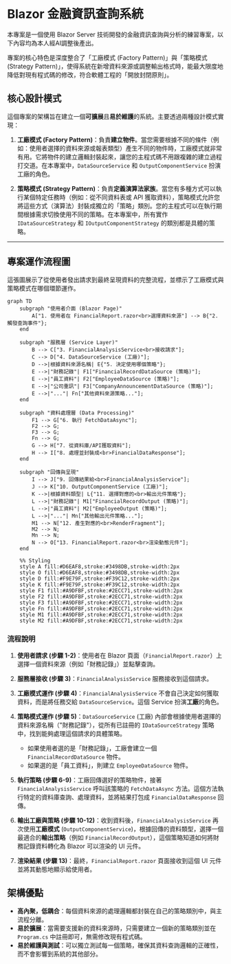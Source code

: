 # Blazor 金融資訊查詢系統

本專案是一個使用 Blazor Server 技術開發的金融資訊查詢與分析的練習專案，以下內容均為本人經AI調整後產出。

專案的核心特色是深度整合了「工廠模式 (Factory Pattern)」與「策略模式 (Strategy Pattern)」，使得系統在新增資料來源或調整輸出格式時，能最大限度地降低對現有程式碼的修改，符合軟體工程的「開放封閉原則」。

## 核心設計模式

這個專案的架構旨在建立一個**可擴展**且**易於維護**的系統。主要透過兩種設計模式實現：

1.  **工廠模式 (Factory Pattern)**：負責**建立物件**。當您需要根據不同的條件（例如：使用者選擇的資料來源或報表類型）產生不同的物件時，工廠模式就非常有用。它將物件的建立邏輯封裝起來，讓您的主程式碼不用跟複雜的建立過程打交道。在本專案中，`DataSourceService` 和 `OutputComponentService` 扮演工廠的角色。

2.  **策略模式 (Strategy Pattern)**：負責**定義演算法家族**。當您有多種方式可以執行某個特定任務時（例如：從不同資料表或 API 獲取資料），策略模式允許您將這些方式（演算法）封裝成獨立的「策略」類別。您的主程式可以在執行期間根據需求切換使用不同的策略。在本專案中，所有實作 `IDataSourceStrategy` 和 `IOutputComponentStrategy` 的類別都是具體的策略。

---

## 專案運作流程圖

這張圖展示了從使用者發出請求到最終呈現資料的完整流程，並標示了工廠模式與策略模式在哪個環節運作。

```mermaid
graph TD
    subgraph "使用者介面 (Blazor Page)"
        A["1. 使用者在 FinancialReport.razor<br>選擇資料來源"] --> B{"2. 觸發查詢事件"};
    end

    subgraph "服務層 (Service Layer)"
        B --> C["3. FinancialAnalysisService<br>接收請求"];
        C --> D["4. DataSourceService (工廠)"];
        D -->|根據資料來源名稱| E{"5. 決定使用哪個策略"};
        E -->|"財務記錄"| F1["FinancialRecordDataSource (策略)"];
        E -->|"員工資料"| F2["EmployeeDataSource (策略)"];
        E -->|"公司重訊"| F3["CompanyAnnouncementDataSource (策略)"];
        E -->|"..."| Fn["其他資料來源策略..."];
    end

    subgraph "資料處理層 (Data Processing)"
        F1 --> G["6. 執行 FetchDataAsync"];
        F2 --> G;
        F3 --> G;
        Fn --> G;
        G --> H["7. 從資料庫/API獲取資料"];
        H --> I["8. 處理並封裝成<br>FinancialDataResponse"];
    end

    subgraph "回傳與呈現"
        I --> J["9. 回傳結果給<br>FinancialAnalysisService"];
        J --> K["10. OutputComponentService (工廠)"];
        K -->|根據資料類型| L{"11. 選擇對應的<br>輸出元件策略"};
        L -->|"財務記錄"| M1["FinancialRecordOutput (策略)"];
        L -->|"員工資料"| M2["EmployeeOutput (策略)"];
        L -->|"..."| Mn["其他輸出元件策略..."];
        M1 --> N["12. 產生對應的<br>RenderFragment"];
        M2 --> N;
        Mn --> N;
        N --> O["13. FinancialReport.razor<br>渲染動態元件"];
    end

    %% Styling
    style A fill:#D6EAF8,stroke:#3498DB,stroke-width:2px
    style O fill:#D6EAF8,stroke:#3498DB,stroke-width:2px
    style D fill:#F9E79F,stroke:#F39C12,stroke-width:2px
    style K fill:#F9E79F,stroke:#F39C12,stroke-width:2px
    style F1 fill:#A9DFBF,stroke:#2ECC71,stroke-width:2px
    style F2 fill:#A9DFBF,stroke:#2ECC71,stroke-width:2px
    style F3 fill:#A9DFBF,stroke:#2ECC71,stroke-width:2px
    style Fn fill:#A9DFBF,stroke:#2ECC71,stroke-width:2px
    style M1 fill:#A9DFBF,stroke:#2ECC71,stroke-width:2px
    style M2 fill:#A9DFBF,stroke:#2ECC71,stroke-width:2px
```

### 流程說明

1.  **使用者請求 (步驟 1-2)**：使用者在 Blazor 頁面（`FinancialReport.razor`）上選擇一個資料來源（例如「財務記錄」）並點擊查詢。

2.  **服務層接收 (步驟 3)**：`FinancialAnalysisService` 服務接收到這個請求。

3.  **工廠模式運作 (步驟 4)**：`FinancialAnalysisService` 不會自己決定如何獲取資料，而是將任務交給 `DataSourceService`。這個 Service 扮演**工廠**的角色。

4.  **策略模式運作 (步驟 5)**：`DataSourceService` (工廠) 內部會根據使用者選擇的資料來源名稱（"財務記錄"），從所有已註冊的 `IDataSourceStrategy` 策略中，找到能夠處理這個請求的具體策略。
    *   如果使用者選的是「財務記錄」，工廠會建立一個 `FinancialRecordDataSource` 物件。
    *   如果選的是「員工資料」，則建立 `EmployeeDataSource` 物件。

5.  **執行策略 (步驟 6-9)**：工廠回傳選好的策略物件，接著 `FinancialAnalysisService` 呼叫該策略的 `FetchDataAsync` 方法。這個方法執行特定的資料庫查詢、處理資料，並將結果打包成 `FinancialDataResponse` 回傳。

6.  **輸出工廠與策略 (步驟 10-12)**：收到資料後，`FinancialAnalysisService` 再次使用**工廠模式** (`OutputComponentService`)，根據回傳的資料類型，選擇一個最適合的**輸出策略**（例如 `FinancialRecordOutput`），這個策略知道如何將財務記錄資料轉化為 Blazor 可以渲染的 UI 元件。

7.  **渲染結果 (步驟 13)**：最終，`FinancialReport.razor` 頁面接收到這個 UI 元件並將其動態地顯示給使用者。

## 架構優點

*   **高內聚，低耦合**：每個資料來源的處理邏輯都封裝在自己的策略類別中，與主流程分離。
*   **易於擴展**：當需要支援新的資料來源時，只需要建立一個新的策略類別並在 `Program.cs` 中註冊即可，無需修改現有程式碼。
*   **易於維護與測試**：可以獨立測試每一個策略，確保其資料查詢邏輯的正確性，而不會影響到系統的其他部分。
